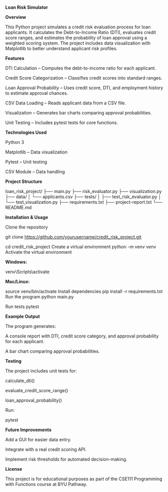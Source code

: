 **Loan Risk Simulator**

**Overview**

This Python project simulates a credit risk evaluation process for loan applicants.
It calculates the Debt-to-Income Ratio (DTI), evaluates credit score ranges, and estimates the probability of loan approval using a weighted scoring system.
The project includes data visualization with Matplotlib to better understand applicant risk profiles.

**Features**

DTI Calculation – Computes the debt-to-income ratio for each applicant.

Credit Score Categorization – Classifies credit scores into standard ranges.

Loan Approval Probability – Uses credit score, DTI, and employment history to estimate approval chances.

CSV Data Loading – Reads applicant data from a CSV file.

Visualization – Generates bar charts comparing approval probabilities.

Unit Testing – Includes pytest tests for core functions.

**Technologies Used**

Python 3

Matplotlib – Data visualization

Pytest – Unit testing

CSV Module – Data handling

**Project Structure**

loan_risk_project/
├── main.py
├── risk_evaluator.py
├── visualization.py
├── data/
│   └── applicants.csv
├── tests/
│   ├── test_risk_evaluator.py
│   └── test_visualization.py
├── requirements.txt
├── project-report.txt
└── README.md

**Installation & Usage**

Clone the repository

git clone https://github.com/yourusername/credit_risk_project.git

cd credit_risk_project
Create a virtual environment
python -m venv venv
Activate the virtual environment

**Windows:**

venv\Scripts\activate

**Mac/Linux:**

source venv/bin/activate
Install dependencies
pip install -r requirements.txt
Run the program
python main.py

Run tests
pytest

**Example Output**

The program generates:

A console report with DTI, credit score category, and approval probability for each applicant.

A bar chart comparing approval probabilities.

**Testing**

The project includes unit tests for:

calculate_dti()

evaluate_credit_score_range()

loan_approval_probability()

Run:

pytest

**Future Improvements**

Add a GUI for easier data entry.

Integrate with a real credit scoring API.

Implement risk thresholds for automated decision-making.

**License**

This project is for educational purposes as part of the CSE111 Programming with Functions course at BYU Pathway.
